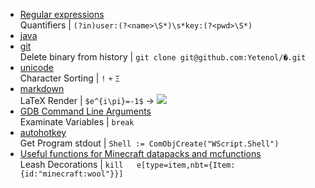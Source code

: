 - [Regular expressions](Regular%20expressions.md)  
    Quantifiers | `(?in)user:(?<name>\S*)\s*key:(?<pwd>\S*)`
- [java](java.md)  
- [git](git.md)  
    Delete binary from history | `git clone git@github.com:Yetenol/�.git`
- [unicode](unicode.md)  
    Character Sorting | `!` `+` `Ξ`
- [markdown](markdown.md)  
    LaTeX Render | `$e^{i\pi}=-1$` → ![](https://render.githubusercontent.com/render/math?math=e^{i\pi}=-1)
- [GDB Command Line Arguments](GDB%20Command%20Line%20Arguments.md)  
    Examinate Variables | `break`
- [autohotkey](autohotkey.md)  
    Get Program stdout | `Shell := ComObjCreate("WScript.Shell")`
- [Useful functions for Minecraft datapacks and mcfunctions](Useful%20functions%20for%20Minecraft%20datapacks%20and%20mcfunctions.md)  
    Leash Decorations | `kill   e[type=item,nbt={Item:{id:"minecraft:wool"}}]`